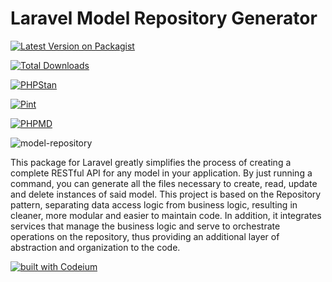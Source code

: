# Laravel Model Repository Generator

[![Latest Version on Packagist](https://img.shields.io/packagist/v/oscabrera/model-repository.svg?style=flat-square)](https://packagist.org/packages/oscabrera/model-repository)

[![Total Downloads](https://img.shields.io/packagist/dt/oscabrera/model-repository.svg?style=flat-square)](https://packagist.org/packages/oscabrera/model-repository)

[![PHPStan](https://github.com/oscabrera/model-repository/actions/workflows/phpstan.yml/badge.svg)](https://github.com/oscabrera/model-repository/actions/workflows/phpstan.yml)

[![Pint](https://github.com/oscabrera/model-repository/actions/workflows/pint.yml/badge.svg)](https://github.com/oscabrera/model-repository/actions/workflows/pint.yml)

[![PHPMD](https://github.com/oscabrera/model-repository/actions/workflows/phpmd.yml/badge.svg)](https://github.com/oscabrera/model-repository/actions/workflows/phpmd.yml)

![model-repository](https://socialify.git.ci/Oscabrera/model-repository/image?language=1&name=1&owner=1&pattern=Floating%20Cogs&theme=Auto)

This package for Laravel greatly simplifies the process of creating a complete RESTful API for any model in your
application. By just running a command, you can generate all the files necessary to create, read, update and delete
instances of said model. This project is based on the Repository pattern, separating data access logic from business
logic, resulting in cleaner, more modular and easier to maintain code. In addition, it integrates services that manage
the business logic and serve to orchestrate operations on the repository, thus providing an additional layer of
abstraction and organization to the code.

[![built with Codeium](https://codeium.com/badges/main)](https://codeium.com)